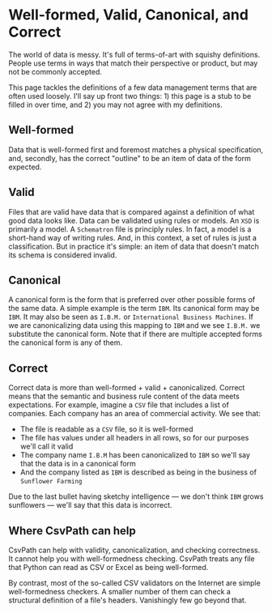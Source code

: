 # Well-formed, Valid, Canonical, and Correct

The world of data is messy. It's full of terms-of-art with squishy definitions. People use terms in ways that match their perspective or product, but may not be commonly accepted.&#x20;

This page tackles the definitions of a few data management terms that are often used loosely. I'll say up front two things: 1) this page is a stub to be filled in over time, and 2) you may not agree with my definitions.&#x20;

## **Well-formed**

Data that is well-formed first and foremost matches a physical specification, and, secondly, has the correct "outline" to be an item of data of the form expected.&#x20;

## **Valid**

Files that are valid have data that is compared against a definition of what good data looks like. Data can be validated using rules or models. An `XSD` is primarily a model. A `Schematron` file is principly rules. In fact, a model is a short-hand way of writing rules. And, in this context, a set of rules is just a classification. But in practice it's simple: an item of data that doesn't match its schema is considered invalid.

## Canonical

A canonical form is the form that is preferred over other possible forms of the same data. A simple example is the term `IBM`. Its canonical form may be `IBM`. It may also be seen as `I.B.M.` or `International Business Machines`. If we are canonicalizing data using this mapping to `IBM` and we see `I.B.M.` we substitute the canonical form. Note that if there are multiple accepted forms the canonical form is any of them.&#x20;

## Correct

Correct data is more than well-formed + valid + canonicalized. Correct means that the semantic and business rule content of the data meets expectations. For example, imagine a `CSV` file that includes a list of companies. Each company has an area of commercial activity. We see that:&#x20;

* The file is readable as a `CSV` file, so it is well-formed
* The file has values under all headers in all rows, so for our purposes we'll call it valid
* The company name `I.B.M` has been canonicalized to `IBM` so we'll say that the data is in a canonical form
* And the company listed as `IBM` is described as being in the business of `Sunflower Farming`

Due to the last bullet having sketchy intelligence — we don't think `IBM` grows sunflowers — we'll say that this data is incorrect.

## Where CsvPath can help

CsvPath can help with validity, canonicalization, and checking correctness. It cannot help you with well-formedness checking. CsvPath treats any file that Python can read as CSV or Excel as being well-formed.&#x20;

By contrast, most of the so-called CSV validators on the Internet are simple well-formedness checkers. A smaller number of them can check a structural definition of a file's headers. Vanishingly few go beyond that.&#x20;
